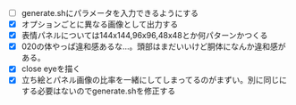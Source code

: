 - [ ] generate.shにパラメータを入力できるようにする
- [x] オプションごとに異なる画像として出力する
- [x] 表情パネルについては144x144,96x96,48x48とか何パターンかつくる
- [x] 020の体やっぱ違和感あるな...。頭部はまだいいけど胴体になんか違和感がある。
- [x] close eyeを描く
- [x] 立ち絵とパネル画像の比率を一緒にしてしまってるのがまずい。別に同じにする必要はないのでgenerate.shを修正する
<!-- vim :set tw=0: -->
